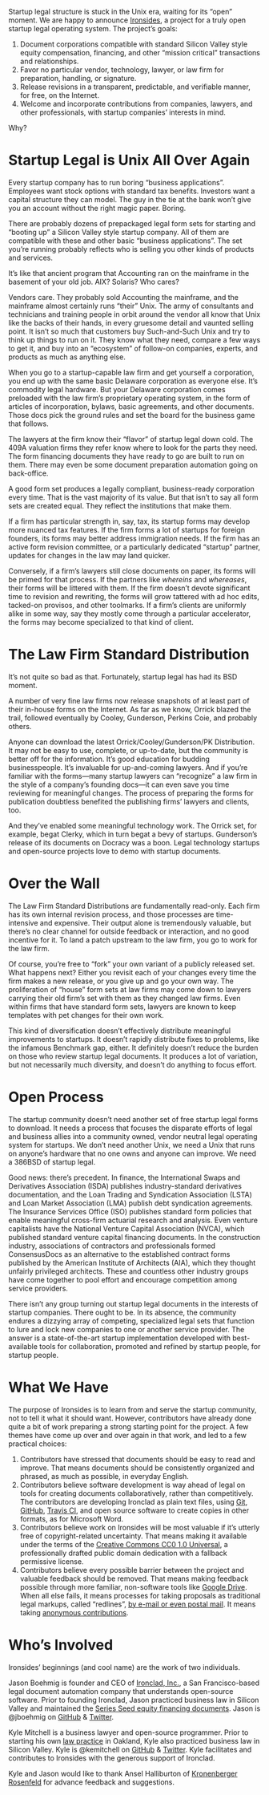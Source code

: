 Startup legal structure is stuck in the Unix era, waiting for its “open” moment. We are happy to announce [Ironsides](https://ironsides.github.io/), a project for a truly open startup legal operating system. The project’s goals:

1. Document corporations compatible with standard Silicon Valley style equity compensation, financing, and other “mission critical” transactions and relationships.
2. Favor no particular vendor, technology, lawyer, or law firm for preparation, handling, or signature.
3. Release revisions in a transparent, predictable, and verifiable manner, for free, on the Internet.
4. Welcome and incorporate contributions from companies, lawyers, and other professionals, with startup companies’ interests in mind.

Why?

# Startup Legal is Unix All Over Again

Every startup company has to run boring “business applications”. Employees want stock options with standard tax benefits. Investors want a capital structure they can model. The guy in the tie at the bank won’t give you an account without the right magic paper. Boring.

There are probably dozens of prepackaged legal form sets for starting and “booting up” a Silicon Valley style startup company. All of them are compatible with these and other basic “business applications”. The set you’re running probably reflects who is selling you other kinds of products and services.

It’s like that ancient program that Accounting ran on the mainframe in the basement of your old job. AIX? Solaris? Who cares?

Vendors care. They probably sold Accounting the mainframe, and the mainframe almost certainly runs “their” Unix. The army of consultants and technicians and training people in orbit around the vendor all know that Unix like the backs of their hands, in every gruesome detail and vaunted selling point. It isn’t so much that customers buy Such-and-Such Unix and try to think up things to run on it. They know what they need, compare a few ways to get it, and buy into an “ecosystem” of follow-on companies, experts, and products as much as anything else.

When you go to a startup-capable law firm and get yourself a corporation, you end up with the same basic Delaware corporation as everyone else. It’s commodity legal hardware. But your Delaware corporation comes preloaded with the law firm’s proprietary operating system, in the form of articles of incorporation, bylaws, basic agreements, and other documents. Those docs pick the ground rules and set the board for the business game that follows.

The lawyers at the firm know their “flavor” of startup legal down cold. The 409A valuation firms they refer know where to look for the parts they need. The form financing documents they have ready to go are built to run on them. There may even be some document preparation automation going on back-office.

A good form set produces a legally compliant, business-ready corporation every time. That is the vast majority of its value. But that isn’t to say all form sets are created equal. They reflect the institutions that make them.

If a firm has particular strength in, say, tax, its startup forms may develop more nuanced tax features. If the firm forms a lot of startups for foreign founders, its forms may better address immigration needs. If the firm has an active form revision committee, or a particularly dedicated “startup” partner, updates for changes in the law may land quicker.

Conversely, if a firm’s lawyers still close documents on paper, its forms will be primed for that process. If the partners like _whereins_ and _whereases_, their forms will be littered with them. If the firm doesn’t devote significant time to revision and rewriting, the forms will grow tattered with ad hoc edits, tacked-on provisos, and other toolmarks. If a firm’s clients are uniformly alike in some way, say they mostly come through a particular accelerator, the forms may become specialized to that kind of client.

# The Law Firm Standard Distribution

It’s not quite so bad as that. Fortunately, startup legal has had its BSD moment.

A number of very fine law firms now release snapshots of at least part of their in-house forms on the Internet. As far as we know, Orrick blazed the trail, followed eventually by Cooley, Gunderson, Perkins Coie, and probably others.

Anyone can download the latest Orrick/Cooley/Gunderson/PK Distribution. It may not be easy to use, complete, or up-to-date, but the community is better off for the information. It’s good education for budding businesspeople. It’s invaluable for up-and-coming lawyers. And if you’re familiar with the forms—many startup lawyers can “recognize” a law firm in the style of a company’s founding docs—it can even save you time reviewing for meaningful changes. The process of preparing the forms for publication doubtless benefited the publishing firms’ lawyers and clients, too.

And they’ve enabled some meaningful technology work. The Orrick set, for example, begat Clerky, which in turn begat a bevy of startups. Gunderson’s release of its documents on Docracy was a boon. Legal technology startups and open-source projects love to demo with startup documents.

# Over the Wall

The Law Firm Standard Distributions are fundamentally read-only. Each firm has its own internal revision process, and those processes are time-intensive and expensive. Their output alone is tremendously valuable, but there’s no clear channel for outside feedback or interaction, and no good incentive for it. To land a patch upstream to the law firm, you go to work for the law firm.

Of course, you’re free to “fork” your own variant of a publicly released set. What happens next? Either you revisit each of your changes every time the firm makes a new release, or you give up and go your own way. The proliferation of “house” form sets at law firms may come down to lawyers carrying their old firm’s set with them as they changed law firms. Even within firms that have standard form sets, lawyers are known to keep templates with pet changes for their own work.

This kind of diversification doesn’t effectively distribute meaningful improvements to startups. It doesn’t rapidly distribute fixes to problems, like the infamous Benchmark gap, either. It definitely doesn’t reduce the burden on those who review startup legal documents. It produces a lot of variation, but not necessarily much diversity, and doesn’t do anything to focus effort.

# Open Process

The startup community doesn’t need another set of free startup legal forms to download. It needs a process that focuses the disparate efforts of legal and business allies into a community owned, vendor neutral legal operating system for startups. We don’t need another Unix, we need a Unix that runs on anyone’s hardware that no one owns and anyone can improve. We need a 386BSD of startup legal.

Good news: there’s precedent. In finance, the International Swaps and Derivatives Association (ISDA) publishes industry-standard derivatives documentation, and the Loan Trading and Syndication Association (LSTA) and Loan Market Association (LMA) publish debt syndication agreements. The Insurance Services Office (ISO) publishes standard form policies that enable meaningful cross-firm actuarial research and analysis. Even venture capitalists have the National Venture Capital Association (NVCA), which published standard venture capital financing documents. In the construction industry, associations of contractors and professionals formed ConsensusDocs as an alternative to the established contract forms published by the American Institute of Architects (AIA), which they thought unfairly privileged architects. These and countless other industry groups have come together to pool effort and encourage competition among service providers.

There isn’t any group turning out startup legal documents in the interests of startup companies. There ought to be. In its absence, the community endures a dizzying array of competing, specialized legal sets that function to lure and lock new companies to one or another service provider. The answer is a state-of-the-art startup implementation developed with best-available tools for collaboration, promoted and refined by startup people, for startup people.

# What We Have

The purpose of Ironsides is to learn from and serve the startup community, not to tell it what it should want. However, contributors have already done quite a bit of work preparing a strong starting point for the project. A few themes have come up over and over again in that work, and led to a few practical choices:

1. Contributors have stressed that documents should be easy to read and improve. That means documents should be consistently organized and phrased, as much as possible, in everyday English.
2. Contributors believe software development is way ahead of legal on tools for creating documents collaboratively, rather than competitively. The contributors are developing Ironclad as plain text files, using [Git](https://git-scm.com), [GitHub](https://github.com/ironsides/ironsides), [Travis CI](https://travis-ci.org/Ironsides/ironsides/), and open source software to create copies in other formats, as for Microsoft Word.
3. Contributors believe work on Ironsides will be most valuable if it’s utterly free of copyright-related uncertainty. That means making it available under the terms of the [Creative Commons CC0 1.0 Universal](https://creativecommons.org/publicdomain/zero/1.0/), a professionally drafted public domain dedication with a fallback permissive license.
4. Contributors believe every possible barrier between the project and valuable feedback should be removed. That means making feedback possible through more familiar, non-software tools like [Google Drive](https://drive.google.com/folderview?id=0B4WQgvqBs9InbmxhVGVCSm9xeFE&usp=sharing). When all else fails, it means processes for taking proposals as traditional legal markups, called “redlines”, [by e-mail or even postal mail](https://github.com/Ironsides/ironsides/blob/master/CONTRIBUTING.md#redlines). It means taking [anonymous contributions](https://github.com/Ironsides/ironsides/blob/master/CONTRIBUTING.md#anonymous-and-claimable-proposals).

# Who’s Involved

Ironsides’ beginnings (and cool name) are the work of two individuals.

Jason Boehmig is founder and CEO of [Ironclad, Inc.](https://ironclad.ai), a San Francisco-based legal document automation company that understands open-source software. Prior to founding Ironclad, Jason practiced business law in Silicon Valley and maintained the [Series Seed equity financing documents](https://github.com/seriesseed/equity). Jason is @jboehmig on [GitHub](https://github.com/jboehmig) & [Twitter](https://twitter.com/jboehmig).

Kyle Mitchell is a business lawyer and open-source programmer. Prior to starting his own [law practice](https://kemitchell.com) in Oakland, Kyle also practiced business law in Silicon Valley. Kyle is @kemitchell on [GitHub](https://github.com/kemitchell) & [Twitter](https://twitter.com/kemitchell). Kyle facilitates and contributes to Ironsides with the generous support of Ironclad.

Kyle and Jason would like to thank Ansel Halliburton of [Kronenberger Rosenfeld](https://www.krinternetlaw.com/attorneys/ansel-halliburton-profile) for advance feedback and suggestions.
